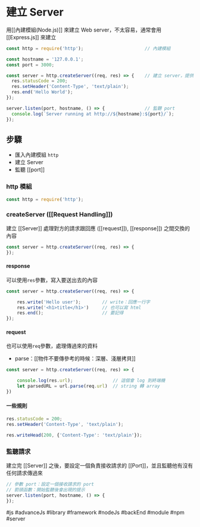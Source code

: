 # 建立 Server
用[[內建模組(Node.js)]] 來建立 Web server，不太容易，通常會用 [[Express.js]] 來建立
```javascript
const http = require('http');						// 內建模組

const hostname = '127.0.0.1';
const port = 3000;

const server = http.createServer((req, res) => {	// 建立 server，提供兩端交換的內容
  res.statusCode = 200;
  res.setHeader('Content-Type', 'text/plain');
  res.end('Hello World');
});

server.listen(port, hostname, () => {				// 監聽 port
  console.log(`Server running at http://${hostname}:${port}/`);
});
```

## 步驟
- 匯入內建模組 `http`
- 建立 Server
- 監聽 [[port]]

### http 模組
```js
const http = require('http');
```

### createServer ([[Request Handling]])
建立 [[Server]]
處理對方的請求跟回應 ([[request]]), [[response]]) 之間交換的內容

```js
const server = http.createServer((req, res) => {
});
```
#### response
可以使用`res`參數，寫入要送出去的內容
```js
const server = http.createServer((req, res) => {

	res.write('Hello user');		// write：回應一行字
	res.write('<h1>title</h1>')		// 也可以寫 html
	res.end();						// 要記得
});
```
#### request
也可以使用`req`參數，處理傳過來的資料
- parse：[[物件不要傳參考的時候：深層、淺層拷貝]]
```js
const server = http.createServer((req, res) => {

	console.log(res.url);				// 這個會 log 到終端機
	let parsedURL = url.parse(req.url)	// string 轉 array
})

```
#### 一些規則
```js
res.statusCode = 200;
res.setHeader('Content-Type', 'text/plain');
```

```js
res.writeHead(200, {'Content-Type': 'text/plain'});
```
### 監聽請求
建立完 [[Server]] 之後，要設定一個負責接收請求的 [[Port]]，並且監聽他有沒有任何請求傳過來
```js
// 參數 port：設定一個接收請求的 port
// 箭頭函數：開始監聽後會出現的提示
server.listen(port, hostname, () => {
});
```
#js #advanceJs #library #framework #nodeJs #backEnd #module #npm #server